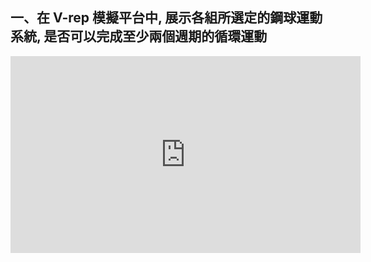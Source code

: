 ## 一、在 V-rep 模擬平台中, 展示各組所選定的鋼球運動系統, 是否可以完成至少兩個週期的循環運動



<iframe width="560" height="315" src="https://www.youtube.com/embed/WtbVwjA8I_I" frameborder="0" allow="autoplay; encrypted-media" allowfullscreen></iframe>

